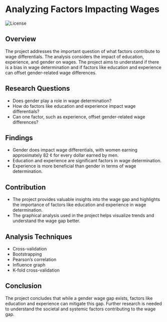 # Analyzing Factors Impacting Wages

![License](https://img.shields.io/badge/license-MIT-blue.svg)

## Overview

The project addresses the important question of what factors contribute to wage differentials. The analysis considers the impact of education, experience, and gender on wages. The project aims to understand if there is a bias in wage determination and if factors like education and experience can offset gender-related wage differences.

## Research Questions

- Does gender play a role in wage determination?
- How do factors like education and experience impact wage differentials?
- Can one factor, such as experience, offset gender-related wage differences?

## Findings

- Gender does impact wage differentials, with women earning approximately 82 ¢ for every dollar earned by men.
- Education and experience are significant factors in wage determination.
- Experience is more beneficial than gender in terms of wage determination.

## Contribution

- The project provides valuable insights into the wage gap and highlights the importance of factors like education and experience in wage determination.
- The graphical analysis used in the project helps visualize trends and understand the wage gap better.

## Analysis Techniques

- Cross-validation
- Bootstrapping
- Pearson’s correlation
- Influence graph
- K-fold cross-validation

## Conclusion

The project concludes that while a gender wage gap exists, factors like education and experience can mitigate this gap. Further research is needed to understand the societal and systemic factors contributing to the wage gap.
